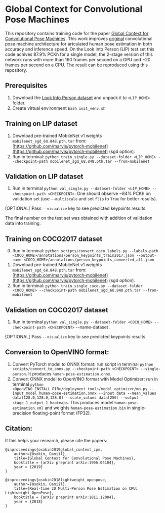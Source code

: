 # Global Context for Convolutional Pose Machines

This repository contains training code for the paper [Global Context for Convolutional Pose Machines](https://arxiv.org/pdf/1906.04104.pdf). This work improves [original](https://arxiv.org/pdf/1602.00134.pdf) convolutional pose machine architecture for artculated human pose estimation in both accuracy and inference speed. On the Look Into Person (LIP) test set this code achives 87.9% PCKh for a single model, the 2-stage version of this network runs with more than 160 frames per second on a GPU and ~20 frames per second on a CPU. The result can be reproduced using this repository.

## Prerequisites

1. Download the [Look Into Person dataset](http://47.100.21.47:9999/overview.php) and unpack it to `<LIP_HOME>` folder.
2. Create virtual environment `bash init_venv.sh`

## Training on LIP dataset

1. Download pre-trained MobileNet v1 weights `mobilenet_sgd_68.848.pth.tar` from: [https://github.com/marvis/pytorch-mobilenet](https://github.com/marvis/pytorch-mobilenet) (sgd option).
2. Run in terminal: `python train_single.py --dataset-folder <LIP_HOME> --checkpoint-path mobilenet_sgd_68.848.pth.tar --from-mobilenet`

## Validation on LIP dataset
1. Run in terminal `python val_single.py --dataset-folder <LIP_HOME> --checkpoint-path <CHECKPOINT>`. One should observe ~84% PCKh on validation set (use `--multiscale` and set `flip` to `True` for better results).

  [OPTIONAL] Pass `--visualize` key to see predicted keypoints results.

The final number on the test set was obtained with addition of validation data into training.

## Training on COCO2017 dataset
0. Run in terminal: `python scripts/convert_coco_labels.py --labels-path <COCO_HOME>/annotations/person_keypoints_train2017.json --output-name <COCO_HOME>/annotations/person_keypoints_converted_all.json`
1. Download pre-trained MobileNet v1 weights `mobilenet_sgd_68.848.pth.tar` from: [https://github.com/marvis/pytorch-mobilenet](https://github.com/marvis/pytorch-mobilenet) (sgd option).
2. Run in terminal: `python train_single_coco.py --dataset-folder <COCO_HOME> --checkpoint-path mobilenet_sgd_68.848.pth.tar --from-mobilenet`

## Validation on COCO2017 dataset
1. Run in terminal `python val_single.py --dataset-folder <COCO_HOME> --checkpoint-path <CHECKPOINT>` --name-dataset <CocoSingle or Lip>.

  [OPTIONAL] Pass `--visualize` key to see predicted keypoints results.


## Conversion to OpenVINO format:

1. Convert PyTorch model to ONNX format: run script in terminal `python scripts/convert_to_onnx.py --checkpoint-path <CHECKPOINT> --single-person`. It produces `human-pose-estimation.onnx`.
2. Convert ONNX model to OpenVINO format with Model Optimizer: run in terminal `python <OpenVINO_INSTALL_DIR>/deployment_tools/model_optimizer/mo.py --input_model human-pose-estimation.onnx --input data --mean_values data[128.0,128.0,128.0] --scale_values data[256] --output stage_1_output_1_heatmaps`. This produces model `human-pose-estimation.xml` and weights `human-pose-estimation.bin` in single-precision floating-point format (FP32).

## Citation:

If this helps your research, please cite the papers:

```
@inproceedings{osokin2019global_context_cpm,
    author={Osokin, Daniil},
    title={Global Context for Convolutional Pose Machines},
    booktitle = {arXiv preprint arXiv:1906.04104},
    year = {2019}
}

@inproceedings{osokin2018lightweight_openpose,
    author={Osokin, Daniil},
    title={Real-time 2D Multi-Person Pose Estimation on CPU: Lightweight OpenPose},
    booktitle = {arXiv preprint arXiv:1811.12004},
    year = {2018}
}
```

